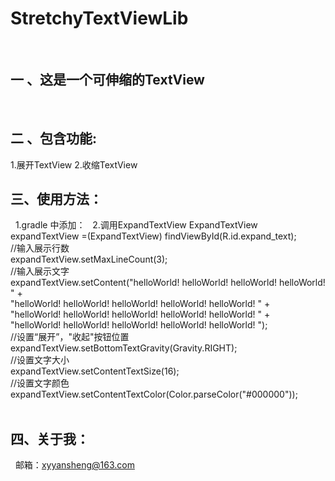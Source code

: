 # StretchyTextViewLib
 
## 一 、这是一个可伸缩的TextView
 
## 二 、包含功能:
1.展开TextView
2.收缩TextView
 
## 三、使用方法：
 
1.gradle 中添加：   
2.调用ExpandTextView
       ExpandTextView expandTextView =(ExpandTextView) findViewById(R.id.expand_text);<br> 
        //输入展示行数<br> 
        expandTextView.setMaxLineCount(3);<br> 
        //输入展示文字<br> 
        expandTextView.setContent("helloWorld! helloWorld! helloWorld! helloWorld! " +<br> 
                "helloWorld! helloWorld! helloWorld! helloWorld! helloWorld! " +<br> 
                "helloWorld! helloWorld! helloWorld! helloWorld! helloWorld! " +<br> 
                "helloWorld! helloWorld! helloWorld! helloWorld! helloWorld! ");<br> 
        //设置“展开”，"收起"按钮位置<br> 
        expandTextView.setBottomTextGravity(Gravity.RIGHT);<br> 
        //设置文字大小<br> 
        expandTextView.setContentTextSize(16);<br> 
        //设置文字颜色<br> 
        expandTextView.setContentTextColor(Color.parseColor("#000000"));<br> 
 
## 四、关于我：
  邮箱：xyyansheng@163.com<br> 
